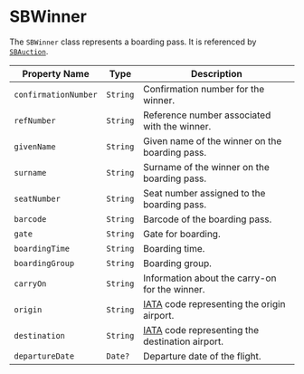 # SBWinner

The `SBWinner` class represents a boarding pass. It is referenced by [`SBAuction`](object-model/sbauction).

| Property Name        | Type     | Description                                                              |
|----------------------|----------|--------------------------------------------------------------------------|
| `confirmationNumber` | `String` | Confirmation number for the winner.                                      |
| `refNumber`          | `String` | Reference number associated with the winner.                             |
| `givenName`          | `String` | Given name of the winner on the boarding pass.                           |
| `surname`            | `String` | Surname of the winner on the boarding pass.                              |
| `seatNumber`         | `String` | Seat number assigned to the boarding pass.                               |
| `barcode`            | `String` | Barcode of the boarding pass.                                            |
| `gate`               | `String` | Gate for boarding.                                                       |
| `boardingTime`       | `String` | Boarding time.                                                           |
| `boardingGroup`      | `String` | Boarding group.                                                          |
| `carryOn`            | `String` | Information about the carry-on for the winner.                           |
| `origin`             | `String` | [IATA](https://www.iata.org/) code representing the origin airport.      |
| `destination`        | `String` | [IATA](https://www.iata.org/) code representing the destination airport. |
| `departureDate`      | `Date?`  | Departure date of the flight.                                            |
